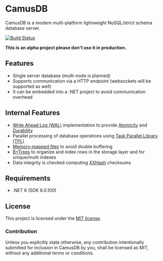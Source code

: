 CamusDB
=======
CamusDB is a modern multi-platform lightweight NoSQL/strict schema database server. 

[![Build Status](https://app.travis-ci.com/camusdb/camusdb.svg?branch=main)](https://app.travis-ci.com/camusdb/camusdb)

**This is an alpha project please don't use it in production.**

Features
--------
 - Single server database (multi-node is planned)
 - Supports communication via a HTTP endpoint (websockets will be supported as well)
 - It can be embedded into a .NET project to avoid communication overhead

Internal Features
-----------------
 - [Write Ahead Log (WAL)](https://en.wikipedia.org/wiki/Write-ahead_logging) implementation to provide [Atomicity](https://en.wikipedia.org/wiki/Atomicity_(database_systems)) and [Durability](https://en.wikipedia.org/wiki/Durability_(database_systems))
 - Parallel processing of database operations using [Task Parallel Library (TPL)](https://docs.microsoft.com/en-us/dotnet/standard/parallel-programming/task-parallel-library-tpl)
 - [Memory-mapped files](https://en.wikipedia.org/wiki/Memory-mapped_file) to avoid double buffering
 - [B+Trees](https://en.wikipedia.org/wiki/B%2B_tree) to organize and index rows in the storage layer and for unique/multi indexes
 - Data integrity is checked computing [XXHash](https://cyan4973.github.io/xxHash/) checksums

## Requirements
 - .NET 6 (SDK 6.0.100)

## License

This project is licensed under the [MIT license](LICENSE.txt).

### Contribution

Unless you explicitly state otherwise, any contribution intentionally submitted
for inclusion in CamusDB by you, shall be licensed as MIT, without any additional
terms or conditions.


